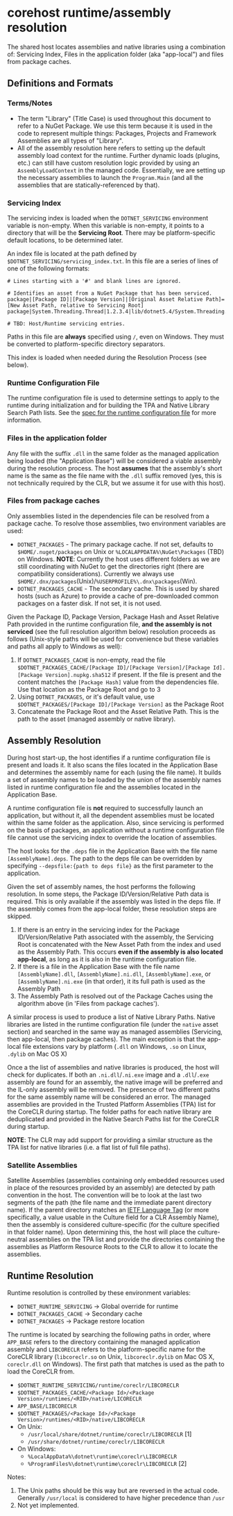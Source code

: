 # corehost runtime/assembly resolution

The shared host locates assemblies and native libraries using a combination of: Servicing Index, Files in the application folder (aka "app-local") and files from package caches.

## Definitions and Formats

### Terms/Notes

* The term "Library" (Title Case) is used throughout this document to refer to a NuGet Package. We use this term because it is used in the code to represent multiple things: Packages, Projects and Framework Assemblies are all types of "Library".
* All of the assembly resolution here refers to setting up the default assembly load context for the runtime. Further dynamic loads (plugins, etc.) can still have custom resolution logic provided by using an `AssemblyLoadContext` in the managed code. Essentially, we are setting up the necessary assemblies to launch the `Program.Main` (and all the assemblies that are statically-referenced by that).

### Servicing Index

The servicing index is loaded when the `DOTNET_SERVICING` environment variable is non-empty. When this variable is non-empty, it points to a directory that will be the **Servicing Root**. There may be platform-specific default locations, to be determined later.

An index file is located at the path defined by `$DOTNET_SERVICING/servicing_index.txt`. In this file are a series of lines of one of the following formats:

```
# Lines starting with a '#' and blank lines are ignored.

# Identifies an asset from a NuGet Package that has been serviced.
package|[Package ID]|[Package Version]|[Original Asset Relative Path]=[New Asset Path, relative to Servicing Root]
package|System.Threading.Thread|1.2.3.4|lib/dotnet5.4/System.Threading.Thread.dll=patches/abc123/System.Threading.Thread.dll

# TBD: Host/Runtime servicing entries.
```

Paths in this file are **always** specified using `/`, even on Windows. They must be converted to platform-specific directory separators.

This index is loaded when needed during the Resolution Process (see below).

### Runtime Configuration File

The runtime configuration file is used to determine settings to apply to the runtime during initialization and for building the TPA and Native Library Search Path lists. See the [spec for the runtime configuration file](runtime-configuration-file.md) for more information.

### Files in the application folder

Any file with the suffix `.dll` in the same folder as the managed application being loaded (the "Application Base") will be considered a viable assembly during the resolution process. The host **assumes** that the assembly's short name is the same as the file name with the `.dll` suffix removed (yes, this is not technically required by the CLR, but we assume it for use with this host).

### Files from package caches

Only assemblies listed in the dependencies file can be resolved from a package cache. To resolve those assemblies, two environment variables are used:

* `DOTNET_PACKAGES` - The primary package cache. If not set, defaults to `$HOME/.nuget/packages` on Unix or `%LOCALAPPDATA%\NuGet\Packages` (TBD) on Windows. **NOTE**: Currently the host uses different folders as we are still coordinating with NuGet to get the directories right (there are compatibility considerations). Currently we always use `$HOME/.dnx/packages`(Unix)/`%USERPROFILE%\.dnx\packages`(Win).
* `DOTNET_PACKAGES_CACHE` - The secondary cache. This is used by shared hosts (such as Azure) to provide a cache of pre-downloaded common packages on a faster disk. If not set, it is not used.

Given the Package ID, Package Version, Package Hash and Asset Relative Path provided in the runtime configuration file, **and the assembly is not serviced** (see the full resolution algorithm below) resolution proceeds as follows (Unix-style paths will be used for convenience but these variables and paths all apply to Windows as well):

1. If `DOTNET_PACKAGES_CACHE` is non-empty, read the file `$DOTNET_PACKAGES_CACHE/[Package ID]/[Package Version]/[Package Id].[Package Version].nupkg.sha512` if present. If the file is present and the content matches the `[Package Hash]` value from the dependencies file. Use that location as the Package Root and go to 3
2. Using `DOTNET_PACKAGES`, or it's default value, use `$DOTNET_PACKAGES/[Package ID]/[Package Version]` as the Package Root
3. Concatenate the Package Root and the Asset Relative Path. This is the path to the asset (managed assembly or native library).

## Assembly Resolution

During host start-up, the host identifies if a runtime configuration file is present and loads it. It also scans the files located in the Application Base and determines the assembly name for each (using the file name). It builds a set of assembly names to be loaded by the union of the assembly names listed in runtime configuration file and the assemblies located in the Application Base.

A runtime configuration file is **not** required to successfully launch an application, but without it, all the dependent assemblies must be located within the same folder as the application. Also, since servicing is performed on the basis of packages, an application without a runtime configuration file file cannot use the servicing index to override the location of assemblies.

The host looks for the `.deps` file in the Application Base with the file name `[AssemblyName].deps`. The path to the deps file can be overridden by specifying `--depsfile:{path to deps file}` as the first parameter to the application.

Given the set of assembly names, the host performs the following resolution. In some steps, the Package ID/Version/Relative Path data is required. This is only available if the assembly was listed in the deps file. If the assembly comes from the app-local folder, these resolution steps are skipped.

1. If there is an entry in the servicing index for the Package ID/Version/Relative Path associated with the assembly, the Servicing Root is concatenated with the New Asset Path from the index and used as the Assembly Path. This occurs **even if the assembly is also located app-local**, as long as it is also in the runtime configuration file.
2. If there is a file in the Application Base with the file name `[AssemblyName].dll`, `[AssemblyName].ni.dll`, `[AssemblyName].exe`, or `[AssemblyName].ni.exe` (in that order), it its full path is used as the Assembly Path
3. The Assembly Path is resolved out of the Package Caches using the algorithm above (in 'Files from package caches').

A similar process is used to produce a list of Native Library Paths. Native libraries are listed in the runtime configuration file (under the `native` asset section) and searched in the same way as managed assemblies (Servicing, then app-local, then package caches). The main exception is that the app-local file extensions vary by platform (`.dll` on Windows, `.so` on Linux, `.dylib` on Mac OS X)

Once a the list of assemblies and native libraries is produced, the host will check for duplicates. If both an `.ni.dll`/`.ni.exe` image and a `.dll`/`.exe` assembly are found for an assembly, the native image will be preferred and the IL-only assembly will be removed. The presence of two different paths for the same assembly name will be considered an error. The managed assemblies are provided in the Trusted Platform Assemblies (TPA) list for the CoreCLR during startup. The folder paths for each native library are deduplicated and provided in the Native Search Paths list for the CoreCLR during startup.

**NOTE**: The CLR may add support for providing a similar structure as the TPA list for native libraries (i.e. a flat list of full file paths).

### Satellite Assemblies

Satellite Assemblies (assemblies containing only embedded resources used in place of the resources provided by an assembly) are detected by path convention in the host. The convention will be to look at the last two segments of the path (the file name and the immediate parent directory name). If the parent directory matches an [IETF Language Tag](https://en.wikipedia.org/wiki/IETF_language_tag) (or more specifically, a value usable in the Culture field for a CLR Assembly Name), then the assembly is considered culture-specific (for the culture specified in that folder name). Upon determining this, the host will place the culture-neutral assemblies on the TPA list and provide the directories containing the assemblies as Platform Resource Roots to the CLR to allow it to locate the assemblies.

## Runtime Resolution

Runtime resolution is controlled by these environment variables:

* `DOTNET_RUNTIME_SERVICING` -> Global override for runtime
* `DOTNET_PACKAGES_CACHE` -> Secondary cache
* `DOTNET_PACKAGES` -> Package restore location

The runtime is located by searching the following paths in order, where `APP_BASE` refers to the directory containing the managed application assembly and `LIBCORECLR` refers to the platform-specific name for the CoreCLR library (`libcoreclr.so` on Unix, `libcoreclr.dylib` on Mac OS X, `coreclr.dll` on Windows). The first path that matches is used as the path to load the CoreCLR from.

* `$DOTNET_RUNTIME_SERVICING/runtime/coreclr/LIBCORECLR`
* `$DOTNET_PACKAGES_CACHE/<Package Id>/<Package Version>/runtimes/<RID>/native/LICORECLR`
* `APP_BASE/LIBCORECLR`
* `$DOTNET_PACKAGES/<Package Id>/<Package Version>/runtimes/<RID>/native/LIBCORECLR`
* On Unix:
    * `/usr/local/share/dotnet/runtime/coreclr/LIBCORECLR` [1]
    * `/usr/share/dotnet/runtime/coreclr/LIBCORECLR`
* On Windows:
    * `%LocalAppData%\dotnet\runtime\coreclr\LIBCORECLR`
    * `%ProgramFiles%\dotnet\runtime\coreclr\LIBCORECLR` [2]

Notes:

1. The Unix paths should be this way but are reversed in the actual code. Generally `/usr/local` is considered to have higher precedence than `/usr`
2. Not yet implemented.
